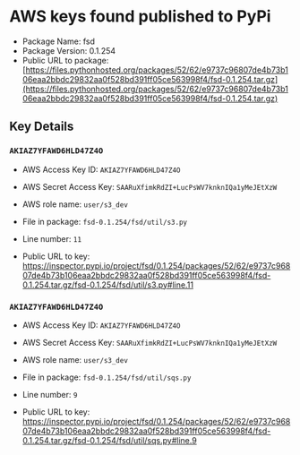 # AWS keys found published to PyPi

* Package Name: fsd
* Package Version: 0.1.254
* Public URL to package: [https://files.pythonhosted.org/packages/52/62/e9737c96807de4b73b106eaa2bbdc29832aa0f528bd391ff05ce563998f4/fsd-0.1.254.tar.gz](https://files.pythonhosted.org/packages/52/62/e9737c96807de4b73b106eaa2bbdc29832aa0f528bd391ff05ce563998f4/fsd-0.1.254.tar.gz)

## Key Details

### `AKIAZ7YFAWD6HLD47Z4O`

* AWS Access Key ID: `AKIAZ7YFAWD6HLD47Z4O`
* AWS Secret Access Key: `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` 
* AWS role name: `user/s3_dev`
* File in package: `fsd-0.1.254/fsd/util/s3.py`
* Line number: `11`

* Public URL to key: https://inspector.pypi.io/project/fsd/0.1.254/packages/52/62/e9737c96807de4b73b106eaa2bbdc29832aa0f528bd391ff05ce563998f4/fsd-0.1.254.tar.gz/fsd-0.1.254/fsd/util/s3.py#line.11



### `AKIAZ7YFAWD6HLD47Z4O`

* AWS Access Key ID: `AKIAZ7YFAWD6HLD47Z4O`
* AWS Secret Access Key: `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` 
* AWS role name: `user/s3_dev`
* File in package: `fsd-0.1.254/fsd/util/sqs.py`
* Line number: `9`

* Public URL to key: https://inspector.pypi.io/project/fsd/0.1.254/packages/52/62/e9737c96807de4b73b106eaa2bbdc29832aa0f528bd391ff05ce563998f4/fsd-0.1.254.tar.gz/fsd-0.1.254/fsd/util/sqs.py#line.9


